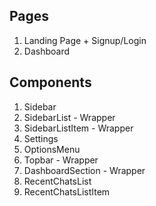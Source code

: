 ## Pages
1. Landing Page + Signup/Login
2. Dashboard

## Components
1. Sidebar
2. SidebarList - Wrapper
3. SidebarListItem - Wrapper
4. Settings
5. OptionsMenu
6. Topbar - Wrapper
7. DashboardSection - Wrapper
8. RecentChatsList
9. RecentChatsListItem